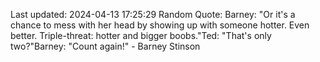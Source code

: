 Last updated: 2024-04-13 17:25:29
Random Quote: Barney: "Or it's a chance to mess with her head by showing up with someone hotter. Even better. Triple-threat: hotter and bigger boobs."Ted: "That's only two?"Barney: "Count again!" - Barney Stinson